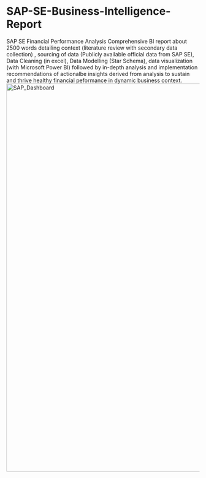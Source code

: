 # SAP-SE-Business-Intelligence-Report
SAP SE Financial Performance Analysis 
Comprehensive BI report about 2500 words detailing context (literature review with secondary data collection) , sourcing of data (Publicly available official data from SAP SE), Data Cleaning (in excel), Data Modelling (Star Schema), data visualization (with Microsoft Power BI) followed by in-depth analysis and implementation recommendations of actionalbe insights derived from analysis to sustain and thrive healthy financial peformance in dynamic business context.   
<img width="1013" alt="SAP_Dashboard" src="https://github.com/user-attachments/assets/f6ccbbd4-83dc-40e1-8b00-59c9e99eacef">
